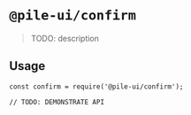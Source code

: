 # `@pile-ui/confirm`

> TODO: description

## Usage

```
const confirm = require('@pile-ui/confirm');

// TODO: DEMONSTRATE API
```
